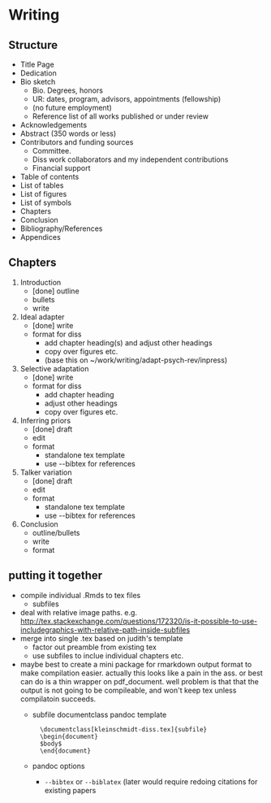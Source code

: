 # Writing

## Structure

* Title Page
* Dedication
* Bio sketch
    * Bio. Degrees, honors
    * UR: dates, program, advisors, appointments (fellowship)
    * (no future employment)
    * Reference list of all works published or under review
* Acknowledgements
* Abstract (350 words or less)
* Contributors and funding sources
    * Committee.
    * Diss work collaborators and my independent contributions
    * Financial support
* Table of contents
* List of tables
* List of figures
* List of symbols
* Chapters
* Conclusion
* Bibliography/References
* Appendices

## Chapters

1. Introduction
    * [done] outline
    * bullets
    * write
2. Ideal adapter
    * [done] write
    * format for diss
        * add chapter heading(s) and adjust other headings 
        * copy over figures etc.
        * (base this on ~/work/writing/adapt-psych-rev/inpress)
3. Selective adaptation
    * [done] write
    * format for diss
        * add chapter heading
        * adjust other headings
        * copy over figures etc.
4. Inferring priors
    * [done] draft
    * edit
    * format
        * standalone tex template
        * use --bibtex for references
5. Talker variation
    * [done] draft
    * edit
    * format
        * standalone tex template
        * use --bibtex for references
6. Conclusion
    * outline/bullets
    * write
    * format

## putting it together

* compile individual .Rmds to tex files
    * subfiles
* deal with relative image paths. e.g. http://tex.stackexchange.com/questions/172320/is-it-possible-to-use-includegraphics-with-relative-path-inside-subfiles
* merge into single .tex based on judith's template
    * factor out preamble from existing tex
    * use subfiles to inclue individual chapters etc.
* maybe best to create a mini package for rmarkdown output format to make compilation easier. actually this looks like a pain in the ass. or best can do is a thin wrapper on pdf_document. well problem is that that the output is not going to be compileable, and won't keep tex unless compilatoin succeeds.
    * subfile documentclass pandoc template

            \documentclass[kleinschmidt-diss.tex]{subfile}
            \begin{document}
            $body$
            \end{document}

    * pandoc options
        * `--bibtex` or `--biblatex` (later would require redoing citations for
          existing papers
